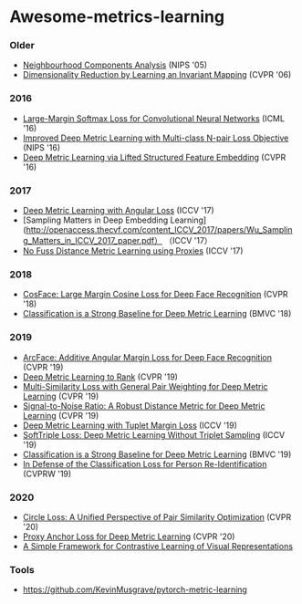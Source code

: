 # Awesome-metrics-learning

### Older
- [Neighbourhood Components Analysis](https://www.cs.toronto.edu/~hinton/absps/nca.pdf) (NIPS '05)
- [Dimensionality Reduction by Learning an Invariant Mapping](http://yann.lecun.com/exdb/publis/pdf/hadsell-chopra-lecun-06.pdf) (CVPR '06)

### 2016
- [Large-Margin Softmax Loss for Convolutional Neural Networks](https://arxiv.org/abs/1612.02295) (ICML '16)
- [Improved Deep Metric Learning with Multi-class N-pair Loss Objective](https://papers.nips.cc/paper/6200-improved-deep-metric-learning-with-multi-class-n-pair-loss-objective) (NIPS '16)
- [Deep Metric Learning via Lifted Structured Feature Embedding](https://arxiv.org/abs/1511.06452) (CVPR '16)

### 2017 
- [Deep Metric Learning with Angular Loss](https://arxiv.org/abs/1708.01682) (ICCV '17)
- [Sampling Matters in Deep Embedding Learning](http://openaccess.thecvf.com/content_ICCV_2017/papers/Wu_Sampling_Matters_in_ICCV_2017_paper.pdf） （ICCV '17）
- [No Fuss Distance Metric Learning using Proxies](https://arxiv.org/abs/1703.07464) (ICCV '17)

### 2018
- [CosFace: Large Margin Cosine Loss for Deep Face Recognition](https://arxiv.org/abs/1801.09414) (CVPR '18)
- [Classification is a Strong Baseline for Deep Metric Learning](https://arxiv.org/abs/1811.12649) (BMVC '18)

### 2019
- [ArcFace: Additive Angular Margin Loss for Deep Face Recognition](https://arxiv.org/abs/1801.07698) (CVPR '19)
- [Deep Metric Learning to Rank](http://cs-people.bu.edu/hekun/papers/CVPR2019FastAP.pdf) (CVPR '19)
- [Multi-Similarity Loss with General Pair Weighting for Deep Metric Learning](https://arxiv.org/abs/1904.06627) (CVPR '19)
- [Signal-to-Noise Ratio: A Robust Distance Metric for Deep Metric Learning](http://openaccess.thecvf.com/content_CVPR_2019/papers/Yuan_Signal-To-Noise_Ratio_A_Robust_Distance_Metric_for_Deep_Metric_Learning_CVPR_2019_paper.pdf) (CVPR '19)
- [Deep Metric Learning with Tuplet Margin Loss](http://openaccess.thecvf.com/content_ICCV_2019/papers/Yu_Deep_Metric_Learning_With_Tuplet_Margin_Loss_ICCV_2019_paper.pdf) (ICCV '19)
- [SoftTriple Loss: Deep Metric Learning Without Triplet Sampling](http://openaccess.thecvf.com/content_ICCV_2019/papers/Qian_SoftTriple_Loss_Deep_Metric_Learning_Without_Triplet_Sampling_ICCV_2019_paper.pdf) (ICCV '19)
- [Classification is a Strong Baseline for Deep Metric Learning](https://arxiv.org/abs/1811.12649) (BMVC '19)
- [In Defense of the Classification Loss for Person Re-Identification](http://openaccess.thecvf.com/content_CVPRW_2019/papers/TRMTMCT/Zhai_In_Defense_of_the_Classification_Loss_for_Person_Re-Identification_CVPRW_2019_paper.pdf) (CVPRW '19)

### 2020
- [Circle Loss: A Unified Perspective of Pair Similarity Optimization](https://arxiv.org/abs/2002.10857) (CVPR '20)
- [Proxy Anchor Loss for Deep Metric Learning](https://arxiv.org/abs/2003.13911) (CVPR '20)
- [A Simple Framework for Contrastive Learning of Visual Representations](https://arxiv.org/abs/2002.05709)


### Tools
- https://github.com/KevinMusgrave/pytorch-metric-learning
